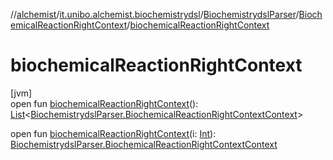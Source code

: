 //[alchemist](../../../../index.md)/[it.unibo.alchemist.biochemistrydsl](../../index.md)/[BiochemistrydslParser](../index.md)/[BiochemicalReactionRightContext](index.md)/[biochemicalReactionRightContext](biochemical-reaction-right-context.md)

# biochemicalReactionRightContext

[jvm]\
open fun [biochemicalReactionRightContext](biochemical-reaction-right-context.md)(): [List](https://docs.oracle.com/javase/8/docs/api/java/util/List.html)<[BiochemistrydslParser.BiochemicalReactionRightContextContext](../-biochemical-reaction-right-context-context/index.md)>

open fun [biochemicalReactionRightContext](biochemical-reaction-right-context.md)(i: [Int](https://kotlinlang.org/api/latest/jvm/stdlib/kotlin/-int/index.html)): [BiochemistrydslParser.BiochemicalReactionRightContextContext](../-biochemical-reaction-right-context-context/index.md)
